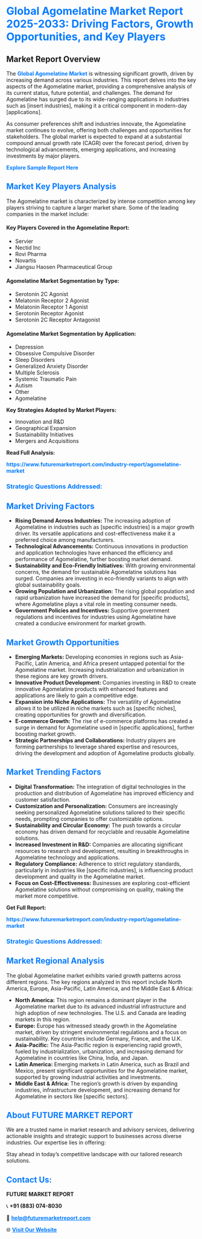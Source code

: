 <h1 style="color: #007BFF;">Global Agomelatine Market Report 2025-2033: Driving Factors, Growth Opportunities, and Key Players</h1>

<section id="overview">
<h2>Market Report Overview</h2>
<p>The <a href="https://www.futuremarketreport.com/industry-report/agomelatine-market" style="color: #007BFF; text-decoration: none;"><strong>Global Agomelatine Market</strong></a> is witnessing significant growth, driven by increasing demand across various industries. This report delves into the key aspects of the Agomelatine market, providing a comprehensive analysis of its current status, future potential, and challenges. The demand for Agomelatine has surged due to its wide-ranging applications in industries such as [insert industries], making it a critical component in modern-day [applications].</p>
<p>As consumer preferences shift and industries innovate, the Agomelatine market continues to evolve, offering both challenges and opportunities for stakeholders. The global market is expected to expand at a substantial compound annual growth rate (CAGR) over the forecast period, driven by technological advancements, emerging applications, and increasing investments by major players.</p>
</section>

<section id="overview">
<p><a href="https://www.futuremarketreport.com/request-sample/reportId=125713" style="color: #007BFF; text-decoration: none;"><strong>Explore Sample Report Here</strong></a></p>
</section>

<section id="key-players">
<h2 style="color: #007BFF;">Market Key Players Analysis</h2>
<p>The Agomelatine market is characterized by intense competition among key players striving to capture a larger market share. Some of the leading companies in the market include:</p>
<h4>Key Players Covered in the Agomelatine Report:</h4>
<ul><li>Servier</li><li>Nectid Inc</li><li>Rovi Pharma</li><li>Novartis</li><li>Jiangsu Haosen Pharmaceutical Group</li></ul>
<h4>Agomelatine Market Segmentation by Type:</h4>
<ul><li>Serotonin 2C Agonist</li><li>Melatonin Receptor 2 Agonist</li><li>Melatonin Receptor 1 Agonist</li><li>Serotonin Receptor Agonist</li><li>Serotonin 2C Receptor Antagonist</li></ul>

<h4>Agomelatine Market Segmentation by Application:</h4>
<ul><li>Depression</li><li>Obsessive Compulsive Disorder</li><li>Sleep Disorders</li><li>Generalized Anxiety Disorder</li><li>Multiple Sclerosis</li><li>Systemic Traumatic Pain</li><li>Autism</li><li>Other</li><li>Agomelatine</li></ul>
<p><strong>Key Strategies Adopted by Market Players:</strong></p>
<ul>
<li>Innovation and R&D</li>
<li>Geographical Expansion</li>
<li>Sustainability Initiatives</li>
<li>Mergers and Acquisitions</li>
</ul>
</section>

<section>
<p><strong>Read Full Analysis: </strong></p><a href="https://www.futuremarketreport.com/industry-report/agomelatine-market" style="color: #007BFF; text-decoration: none;"><strong>https://www.futuremarketreport.com/industry-report/agomelatine-market</strong></a>
<h3 style="color: #007BFF;">Strategic Questions Addressed:</h3>
</section>

<section id="driving-factors">
<h2 style="color: #007BFF;">Market Driving Factors</h2>
<ul>
<li><strong>Rising Demand Across Industries:</strong> The increasing adoption of Agomelatine in industries such as [specific industries] is a major growth driver. Its versatile applications and cost-effectiveness make it a preferred choice among manufacturers.</li>
<li><strong>Technological Advancements:</strong> Continuous innovations in production and application technologies have enhanced the efficiency and performance of Agomelatine, further boosting market demand.</li>
<li><strong>Sustainability and Eco-Friendly Initiatives:</strong> With growing environmental concerns, the demand for sustainable Agomelatine solutions has surged. Companies are investing in eco-friendly variants to align with global sustainability goals.</li>
<li><strong>Growing Population and Urbanization:</strong> The rising global population and rapid urbanization have increased the demand for [specific products], where Agomelatine plays a vital role in meeting consumer needs.</li>
<li><strong>Government Policies and Incentives:</strong> Supportive government regulations and incentives for industries using Agomelatine have created a conducive environment for market growth.</li>
</ul>
</section>

<section id="growth-opportunities">
<h2 style="color: #007BFF;">Market Growth Opportunities</h2>
<ul>
<li><strong>Emerging Markets:</strong> Developing economies in regions such as Asia-Pacific, Latin America, and Africa present untapped potential for the Agomelatine market. Increasing industrialization and urbanization in these regions are key growth drivers.</li>
<li><strong>Innovative Product Development:</strong> Companies investing in R&D to create innovative Agomelatine products with enhanced features and applications are likely to gain a competitive edge.</li>
<li><strong>Expansion into Niche Applications:</strong> The versatility of Agomelatine allows it to be utilized in niche markets such as [specific niches], creating opportunities for growth and diversification.</li>
<li><strong>E-commerce Growth:</strong> The rise of e-commerce platforms has created a surge in demand for Agomelatine used in [specific applications], further boosting market growth.</li>
<li><strong>Strategic Partnerships and Collaborations:</strong> Industry players are forming partnerships to leverage shared expertise and resources, driving the development and adoption of Agomelatine products globally.</li>
</ul>
</section>

<section id="trending-factors">
<h2 style="color: #007BFF;">Market Trending Factors</h2>
<ul>
<li><strong>Digital Transformation:</strong> The integration of digital technologies in the production and distribution of Agomelatine has improved efficiency and customer satisfaction.</li>
<li><strong>Customization and Personalization:</strong> Consumers are increasingly seeking personalized Agomelatine solutions tailored to their specific needs, prompting companies to offer customizable options.</li>
<li><strong>Sustainability and Circular Economy:</strong> The push towards a circular economy has driven demand for recyclable and reusable Agomelatine solutions.</li>
<li><strong>Increased Investment in R&D:</strong> Companies are allocating significant resources to research and development, resulting in breakthroughs in Agomelatine technology and applications.</li>
<li><strong>Regulatory Compliance:</strong> Adherence to strict regulatory standards, particularly in industries like [specific industries], is influencing product development and quality in the Agomelatine market.</li>
<li><strong>Focus on Cost-Effectiveness:</strong> Businesses are exploring cost-efficient Agomelatine solutions without compromising on quality, making the market more competitive.</li>
</ul>
</section>

<section>
<p><strong>Get Full Report: </strong></p><a href="https://www.futuremarketreport.com/industry-report/agomelatine-market" style="color: #007BFF; text-decoration: none;"><strong>https://www.futuremarketreport.com/industry-report/agomelatine-market</strong></a>
<h3 style="color: #007BFF;">Strategic Questions Addressed:</h3>
</section>


<section id="regional-analysis">
<h2 style="color: #007BFF;">Market Regional Analysis</h2>
<p>The global Agomelatine market exhibits varied growth patterns across different regions. The key regions analyzed in this report include North America, Europe, Asia-Pacific, Latin America, and the Middle East & Africa:</p>
<ul>
<li><strong>North America:</strong> This region remains a dominant player in the Agomelatine market due to its advanced industrial infrastructure and high adoption of new technologies. The U.S. and Canada are leading markets in this region.</li>
<li><strong>Europe:</strong> Europe has witnessed steady growth in the Agomelatine market, driven by stringent environmental regulations and a focus on sustainability. Key countries include Germany, France, and the U.K.</li>
<li><strong>Asia-Pacific:</strong> The Asia-Pacific region is experiencing rapid growth, fueled by industrialization, urbanization, and increasing demand for Agomelatine in countries like China, India, and Japan.</li>
<li><strong>Latin America:</strong> Emerging markets in Latin America, such as Brazil and Mexico, present significant opportunities for the Agomelatine market, supported by growing industrial activities and investments.</li>
<li><strong>Middle East & Africa:</strong> The region’s growth is driven by expanding industries, infrastructure development, and increasing demand for Agomelatine in sectors like [specific sectors].</li>
</ul>
</section>

<footer>
<h2 style="color: #007BFF;">About FUTURE MARKET REPORT</h2>
<p>We are a trusted name in market research and advisory services, delivering actionable insights and strategic support to businesses across diverse industries. Our expertise lies in offering:</p>

<p>Stay ahead in today’s competitive landscape with our tailored research solutions.</p>

<h2 style="color: #007BFF;">Contact Us:</h2>
<p><strong>FUTURE MARKET REPORT</strong></p>
<p>📞 <strong>+91 (883) 074-8030</strong></p>
<p>📧 <strong><a href="mailto:help@futuremarketreport.com" style="color: #007BFF;">help@futuremarketreport.com</a></strong></p>
<p>🌐 <strong><a href="https://www.futuremarketreport.com/" style="color: #007BFF;">Visit Our Website</a></strong></p>
</footer>